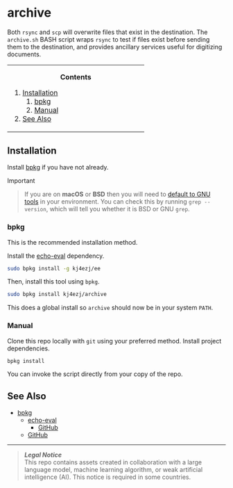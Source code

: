 # archive
Both `rsync` and `scp` will overwrite files that exist in the destination. The `archive.sh` BASH script wraps `rsync` to test if files exist before sending them to the destination, and provides ancillary services useful for digitizing documents.

<!-- contents box begin -->
<table>
<tr/>
<tr>
<td width="300">
<p/>
<div align="center">
<b>Contents</b>
</div>
<p/>
<!-- contents markdown begin -->

1. [Installation](#installation)
    1. [bpkg](#bpkg)
    1. [Manual](#manual)
1. [See Also](#see-also)

<!-- contents markdown end -->
<p/>
</td>
</tr>
</table>
<!-- contents box end -->

## Installation
Install [bpkg](https://github.com/bpkg/bpkg) if you have not already.

> [!IMPORTANT]
> > If you are on **macOS** or **BSD** then you will need to [default to GNU tools](https://apple.stackexchange.com/a/69332) in your environment. You can check this by running `grep --version`, which will tell you whether it is BSD or GNU `grep`.

### bpkg
This is the recommended installation method.

Install the [echo-eval](https://github.com/kj4ezj/echo-eval) dependency.
```bash
sudo bpkg install -g kj4ezj/ee
```
Then, install this tool using `bpkg`.
```bash
sudo bpkg install kj4ezj/archive
```
This does a global install so `archive` should now be in your system `PATH`.

### Manual
Clone this repo locally with `git` using your preferred method. Install project dependencies.
```bash
bpkg install
```
You can invoke the script directly from your copy of the repo.

## See Also
- [bpkg](https://bpkg.sh)
    - [echo-eval](https://bpkg.sh/pkg/echo-eval)
        - [GitHub](https://github.com/kj4ezj/echo-eval)
    - [GitHub](https://github.com/bpkg)

***
> **_Legal Notice_**  
> This repo contains assets created in collaboration with a large language model, machine learning algorithm, or weak artificial intelligence (AI). This notice is required in some countries.
